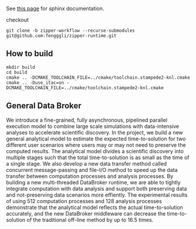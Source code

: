 See [this page](https://fengggli.github.io/zipper-runtime) for sphinx documentation.

checkout
```
git clone -b zipper-workflow --recurse-submodules git@github.com:fengggli/zipper-runtime.git
```

How to build
----------------

```
mkdir build
cd build
cmake .. -DCMAKE_TOOLCHAIN_FILE=../cmake/toolchain.stampede2-knl.cmake
cmake .. -Duse_itac=on -DCMAKE_TOOLCHAIN_FILE=../cmake/toolchain.stampede2-knl.cmake
```


General Data Broker
----------------------------------------------------------------
We introduce a fine-grained, fully asynchronous, pipelined parallel execution model to combine large scale simulations with data-intensive analyses to accelerate scientific discovery. In the project, we build a new general analytical model to estimate the expected time-to-solution for two different user scenarios where users may or may not need to preserve the computed results. The analytical model divides a scientific discovery into multiple stages such that the total time-to-solution is as small as the time of a single stage. We also develop a new data transfer method called concurrent message-passing and file-I/O method to speed up the data transfer between computation
processes and analysis processes. By building a new multi-threaded DataBroker runtime, we are able to tightly integrate
computation with data analysis and support both preserving data and not-preserving data scenarios more effiently. The
experimental results of using 512 computation processes and 128 analysis processes demonstrate that the analytical model reflects the actual time-to-solution accurately, and the new DataBroker middleware can decrease the time-to-solution of the traditional off-line method by up to 16.5 times.
